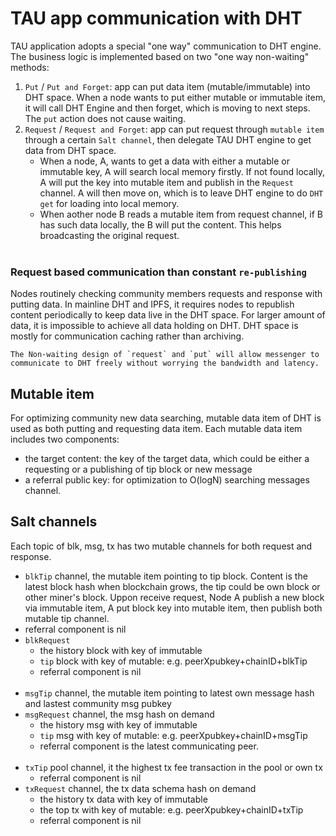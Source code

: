 # TAU app communication with DHT
TAU application adopts a special "one way" communication to DHT engine. The business logic is implemented based on two  "one way non-waiting" methods:
1. `Put` / `Put and Forget`: app can put data item (mutable/immutable) into DHT space. When a node wants to put either mutable or immutable item, it will call DHT Engine and then forget, which is moving to next steps. The `put` action does not cause waiting. 
2. `Request` / `Request and Forget`: app can put request through `mutable item` through a certain `Salt channel`, then delegate TAU DHT engine to get data from DHT space. 
   * When a node, A, wants to get a data with either a mutable or immutable key, A will search local memory firstly. If not found locally, A will put the key into mutable item and publish in the `Request` channel. A will then move on, which is to leave DHT engine to do `DHT get` for loading into local memory. 
   * When aother node B reads a mutable item from request channel, if B has such data locally, the B will put the content. This helps broadcasting the original request. <br><br>

### Request based communication than constant `re-publishing`
Nodes routinely checking community members requests and response with putting data. In mainline DHT and IPFS, it requires nodes to republish content periodically to keep data live in the DHT space. For larger amount of data, it is impossible to achieve all data holding on DHT. DHT space is mostly for communication caching rather than archiving.
```
The Non-waiting design of `request` and `put` will allow messenger to communicate to DHT freely without worrying the bandwidth and latency. 
```
## Mutable item
For optimizing community new data searching, mutable data item of DHT is used as both putting and requesting data item. Each mutable data item includes two components:
* the target content: the key of the target data, which could be either a requesting or a publishing of tip block or new message
* a referral public key: for optimization to O(logN) searching messages channel.  

## Salt channels
Each topic of blk, msg, tx has two mutable channels for both request and response.<br>
*  `blkTip` channel, the mutable item pointing to tip block. Content is the latest block hash when blockchain grows, the tip could be own block or other miner's block. Uppon receive request, Node A publish a new block via immutable item, A put block key into mutable item, then publish both mutable tip channel. 
  * referral component is nil
* `blkRequest` 
  * the history block with key of immutable
  * `tip` block with key of mutable:  e.g. peerXpubkey+chainID+blkTip
  * referral component is nil
 <br><br>
* `msgTip` channel, the mutable item pointing to latest own message hash and lastest community msg pubkey
* `msgRequest` channel, the msg hash on demand
  * the history msg with key of immutable
  * `tip` msg with key of mutable:  e.g. peerXpubkey+chainID+msgTip
  * referral component is the latest communicating peer.
 <br><br>
* `txTip` pool channel, it the highest tx fee transaction in the pool or own tx
  * referral component is nil
* `txRequest` channel, the tx data schema hash on demand
  * the history tx data with key of immutable
  * the top tx with key of mutable:  e.g. peerXpubkey+chainID+txTip
  * referral component is nil
